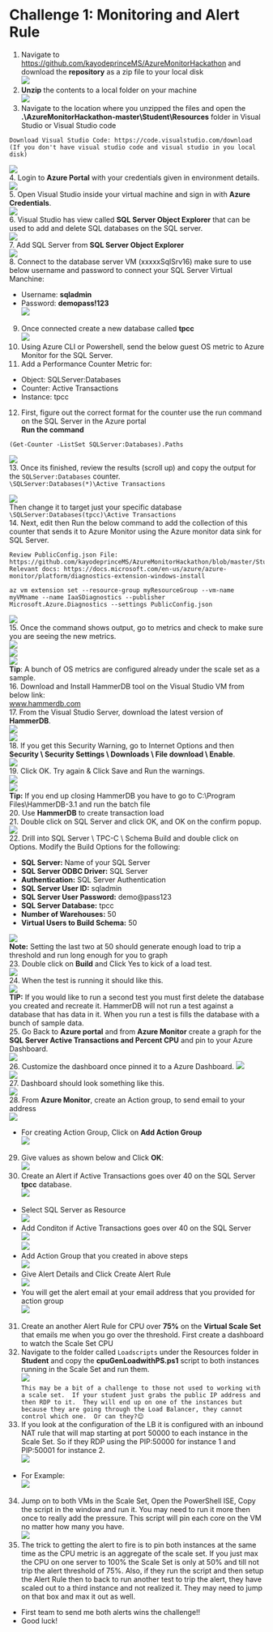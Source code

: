 # Challenge 1: Monitoring and Alert Rule

1. Navigate to https://github.com/kayodeprinceMS/AzureMonitorHackathon and download the **repository** as a zip file to your local disk<br/>
   <img src="images/downlaods.jpg"/><br/>
2. **Unzip** the contents to a local folder on your machine<br/>
   <img src="images/downlaods1.jpg"/><br/>
3. Navigate to the location where you unzipped the files and open the **.\AzureMonitorHackathon-master\Student\Resources** folder in Visual Studio or Visual Studio code<br/>
```
Download Visual Studio Code: https://code.visualstudio.com/download (If you don't have visual studio code and visual studio in you local disk)
```
   <img src="images/downlaods2.jpg"/><br/>
4. Login to **Azure Portal** with your credentials given in environment details.<br/>
   <img src="images/new1.jpg"/><br/>
5. Open Visual Studio inside your virtual machine and sign in with **Azure Credentials**.<br/>
   <img src="images/new2.jpg"/><br/>
6. Visual Studio has view called **SQL Server Object Explorer** that can be used to add and delete SQL databases on the SQL server.<br/>
   <img src="images/new4.jpg"/><br/>
7. Add SQL Server from **SQL Server Object Explorer**<br/>
   <img src="images/sqlsrv1.jpg"/><br/>
8. Connect to the database server VM (xxxxxSqlSrv16) make sure to use below username and password to connect your SQL Server Virtual Manchine:<br/>
 * Username: **sqladmin**<br/>
 * Password: **demopass!123**<br/>
   <img src="images/new3.jpg"/><br/>
9. Once connected create a new database called **tpcc**<br/>
   <img src="images/new5.jpg"/><br/>
10. Using Azure CLI or Powershell, send the below guest OS metric to Azure Monitor for the SQL Server.<br/>
11. Add a Performance Counter Metric for:<br/>
 * Object: SQLServer:Databases<br/>
 * Counter: Active Transactions<br/>
 * Instance: tpcc<br/>
12. First, figure out the correct format for the counter use the run command on the SQL Server in the Azure portal<br/>
**Run the command**<br/>
```
(Get-Counter -ListSet SQLServer:Databases).Paths
```
   <img src="images/sqlvm.jpg"/><br/>
13. Once its finished, review the results (scroll up) and copy the output for the `SQLServer:Databases` counter.<br/>
`
\SQLServer:Databases(*)\Active Transactions
`

   <img src="images/output.jpg"/><br/>
Then change it to target just your specific database<br/>
`\SQLServer:Databases(tpcc)\Active Transactions`<br/>
14. Next, edit then Run the below command to add the collection of this counter that sends it to Azure Monitor using the Azure monitor data sink for SQL Server.<br/>
```
Review PublicConfig.json File: https://github.com/kayodeprinceMS/AzureMonitorHackathon/blob/master/Student/Resources/PublicConfig.json
Relevant docs: https://docs.microsoft.com/en-us/azure/azure-monitor/platform/diagnostics-extension-windows-install
```
```
az vm extension set --resource-group myResourceGroup --vm-name myVMname --name IaaSDiagnostics --publisher Microsoft.Azure.Diagnostics --settings PublicConfig.json
```
   <img src="images/monitor.jpg"/><br/>
15. Once the command shows output, go to metrics and check to make sure you are seeing the new metrics.<br/>
   <img src="images/monitor1.jpg"/><br/>
   <img src="images/monitor2.jpg"/><br/>
   <img src="images/monitor3.jpg"/><br/>
**Tip**: A bunch of OS metrics are configured already under the scale set as a sample.<br/>
16. Download and Install HammerDB tool on the Visual Studio VM from below link:<br/>
www.hammerdb.com<br/>
17. From the Visual Studio Server, download the latest version of **HammerDB**.<br/>
   <img src="images/hammer.jpg"/><br/>
   <img src="images/hammer1.jpg"/><br/>
18. If you get this Security Warning, go to Internet Options and then **Security \ Security Settings \ Downloads \ File download \ Enable**.<br/>
   <img src="images/enable.jpg"/><br/>
19. Click OK. Try again & Click Save and Run the warnings.<br/>
   <img src="images/run.jpg"/><br/>
   <img src="images/run1.jpg"/><br/>
**Tip:** If you end up closing HammerDB you have to go to C:\Program Files\HammerDB-3.1 and run the batch file<br/>
20. Use **HammerDB** to create transaction load<br/>
21. Double click on SQL Server and click OK, and OK on the confirm popup.
   <img src="images/db1.jpg"/><br/>
22. Drill into SQL Server \ TPC-C \ Schema Build and double click on Options. Modify the Build Options for the following:<br/>
* **SQL Server:** Name of your SQL Server<br/>
* **SQL Server ODBC Driver:** SQL Server<br/>
* **Authentication:** SQL Server Authentication<br/>
* **SQL Server User ID:** sqladmin<br/>
* **SQL Server User Password:** demo@pass123<br/>
* **SQL Server Database:** tpcc<br/>
* **Number of Warehouses:** 50<br/>
* **Virtual Users to Build Schema:** 50<br/>

<img src="images/db2.jpg"/><br/>
**Note:** Setting the last two at 50 should generate enough load to trip a threshold and run long enough for you to graph<br/>
23. Double click on **Build** and Click Yes to kick of a load test.<br/>
   <img src="images/db3.jpg"/><br/>
24. When the test is running it should like this.<br/>
   <img src="images/db4.jpg"/><br/>
**TIP:** If you would like to run a second test you must first delete the database you created and recreate it. HammerDB will not run a test against a database that has data in it.  When you run a test is fills the database with a bunch of sample data.<br/>
25. Go Back to **Azure portal** and from **Azure Monitor** create a graph for the **SQL Server Active Transactions and Percent CPU** and pin to your Azure Dashboard.<br/>
   <img src="images/matrix.jpg"/><br/>
26. Customize the dashboard once pinned it to a Azure Dashboard.
   <img src="images/matrix1.jpg"/><br/>
   <img src="images/matric2.jpg"/><br/>
27. Dashboard should look something like this.<br/>
   <img src="images/matrix2.jpg"/><br/>
28. From **Azure Monitor**, create an Action group, to send email to your address<br/>
   <img src="images/ag.jpg"/><br/>
  * For creating Action Group, Click on **Add Action Group**<br/>
   <img src="images/ag1.jpg"/><br/>

29. Give values as shown below and Click **OK**:<br/>
   <img src="images/ag3.jpg"/><br/>
30. Create an Alert if Active Transactions goes over 40 on the SQL Server **tpcc** database.<br/>
   <img src="images/alert.jpg"/><br/>
  * Select SQL Server as Resource<br/>
   <img src="images/alert1.jpg"/><br/>
  * Add Conditon if Active Transactions goes over 40 on the SQL Server<br/>
   <img src="images/alert2.jpg"/><br/>
   <img src="images/alert3.jpg"/><br/>
  * Add Action Group that you created in above steps<br/>
   <img src="images/alert4.jpg"/><br/>
  * Give Alert Details and Click Create Alert Rule<br/>
   <img src="images/alert6.jpg"/><br/>
  * You will get the alert email at your email address that you provided for action group<br/>
   <img src="images/alert7.jpg"/><br/>

31. Create an another Alert Rule for CPU over **75%** on the **Virtual Scale Set** that emails me when you go over the threshold. First create a dashboard to watch the Scale Set CPU<br/>
32. Navigate to the folder called `Loadscripts` under the Resources folder in **Student** and copy the **cpuGenLoadwithPS.ps1** script to both instances running in the Scale Set and run them.<br/>
   <img src="images/cpu.jpg"/><br/>
``
This may be a bit of a challenge to those not used to working with a scale set.  If your student just grabs the public IP address and then RDP to it.  They will end up on one of the instances but because they are going through the Load Balancer, they cannot control which one.  Or can they?😊
``<br/>
33. If you look at the configuration of the LB it is configured with an inbound NAT rule that will map starting at port 50000 to each instance in the Scale Set.  So if they RDP using the PIP:50000 for instance 1 and PIP:50001 for instance 2.<br/>
   <img src="images/temp0.jpg"/><br/>
* For Example:<br/>
   <img src="images/vm.jpg"/><br/>
34. Jump on to both VMs in the Scale Set, Open the PowerShell ISE, Copy the script in the window and run it. You may need to run it more then once to really add the pressure. This script will pin each core on the VM no matter how many you have.<br/>
   <img src="images/vm1.jpg"/><br/>
35. The trick to getting the alert to fire is to pin both instances at the same time as the CPU metric is an aggregate of the scale set. If you just max the CPU on one server to 100% the Scale Set is only at 50% and till not trip the alert threshold of 75%. Also, if they run the script and then setup the Alert Rule then to back to run another test to trip the alert, they have scaled out to a third instance and not realized it. They may need to jump on that box and max it out as well.<br/>
* First team to send me both alerts wins the challenge!!<br/>
* Good luck!
